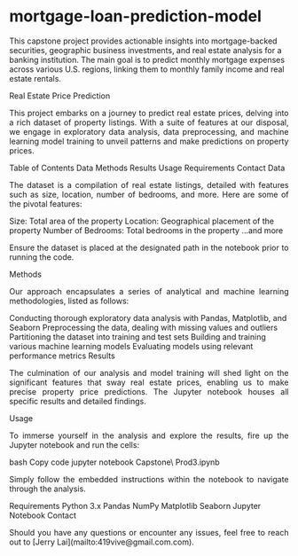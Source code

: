 # mortgage-loan-prediction-model
This capstone project provides actionable insights into mortgage-backed securities, geographic business investments, and real estate analysis for a banking institution. The main goal is to predict monthly mortgage expenses across various U.S. regions, linking them to monthly family income and real estate rentals.

Real Estate Price Prediction
<p align="justify">
This project embarks on a journey to predict real estate prices, delving into a rich dataset of property listings. With a suite of features at our disposal, we engage in exploratory data analysis, data preprocessing, and machine learning model training to unveil patterns and make predictions on property prices.
</p>
Table of Contents
Data
Methods
Results
Usage
Requirements
Contact
Data
<p align="justify">
The dataset is a compilation of real estate listings, detailed with features such as size, location, number of bedrooms, and more. Here are some of the pivotal features:
</p>
Size: Total area of the property
Location: Geographical placement of the property
Number of Bedrooms: Total bedrooms in the property
...and more
<p align="justify">
Ensure the dataset is placed at the designated path in the notebook prior to running the code.
</p>
Methods
<p align="justify">
Our approach encapsulates a series of analytical and machine learning methodologies, listed as follows:
</p>
Conducting thorough exploratory data analysis with Pandas, Matplotlib, and Seaborn
Preprocessing the data, dealing with missing values and outliers
Partitioning the dataset into training and test sets
Building and training various machine learning models
Evaluating models using relevant performance metrics
Results
<p align="justify">
The culmination of our analysis and model training will shed light on the significant features that sway real estate prices, enabling us to make precise property price predictions. The Jupyter notebook houses all specific results and detailed findings.
</p>
Usage
<p align="justify">
To immerse yourself in the analysis and explore the results, fire up the Jupyter notebook and run the cells:
</p>
bash
Copy code
jupyter notebook Capstone\ Prod3.ipynb
<p align="justify">
Simply follow the embedded instructions within the notebook to navigate through the analysis.
</p>
Requirements
Python 3.x
Pandas
NumPy
Matplotlib
Seaborn
Jupyter Notebook
Contact
<p align="justify">
Should you have any questions or encounter any issues, feel free to reach out to [Jerry Lai](mailto:419vive@gmail.com.com).
</p>

